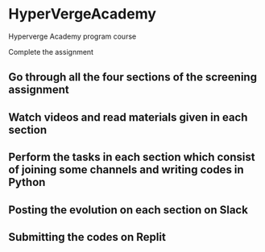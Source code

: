 # HyperVergeAcademy
Hyperverge Academy program course

Complete the assignment
## Go through all the four sections of the screening assignment

## Watch videos and read materials given in each section 

## Perform the tasks in each section which consist of joining some channels and writing codes in Python

## Posting the evolution on each section on Slack

## Submitting the codes on Replit
